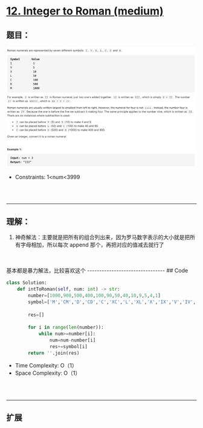 # [12. Integer to Roman (medium)](https://leetcode-cn.com/problems/integer-to-roman/)
## 题目：

![nd](img/11.png)
* Constraints: 1<num<3999
<br>
<br>

--------------------------------
## 理解：

1. 神奇解法：主要就是把所有的组合列出来，因为罗马数字表示的大小就是把所有字母相加，所以每次 append 那个，再把对应的值减去就行了
<br>
<br>
基本都是暴力解法，比较喜欢这个
--------------------------------
## Code

```python
class Solution:
    def intToRoman(self, num: int) -> str:
        number=[1000,900,500,400,100,90,50,40,10,9,5,4,1]
        symbol=['M','CM','D','CD','C','XC','L','XL','X','IX','V','IV','I']

        res=[]

        for i in range(len(number)):
            while num>=number[i]:
                num=num-number[i]
                res+=symbol[i]
        return ''.join(res)
```
- Time Complexity: O（1）
- Space Complexity: O（1）

<br>
<br>

--------------------------------
## 扩展